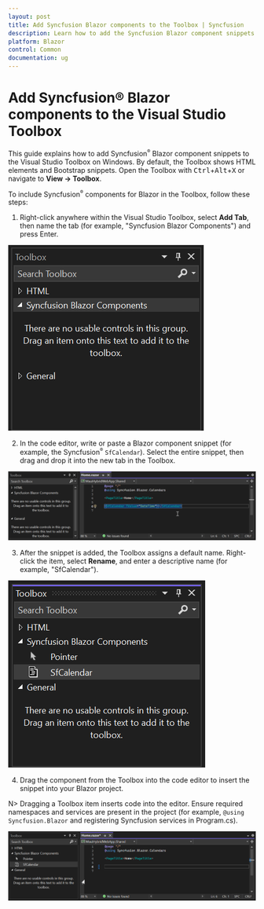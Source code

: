 ```yaml
---
layout: post
title: Add Syncfusion Blazor components to the Toolbox | Syncfusion
description: Learn how to add the Syncfusion Blazor component snippets to the Visual Studio Toolbox in a Blazor project on Windows and explore here to more details.
platform: Blazor
control: Common
documentation: ug
---
```


# Add Syncfusion® Blazor components to the Visual Studio Toolbox

This guide explains how to add Syncfusion<sup style="font-size:70%">&reg;</sup> Blazor component snippets to the Visual Studio Toolbox on Windows. By default, the Toolbox shows HTML elements and Bootstrap snippets. Open the Toolbox with <kbd>Ctrl</kbd>+<kbd>Alt</kbd>+<kbd>X</kbd> or navigate to **View → Toolbox**.

To include Syncfusion<sup style="font-size:70%">&reg;</sup> components for Blazor in the Toolbox, follow these steps:

1. Right-click anywhere within the Visual Studio Toolbox, select **Add Tab**, then name the tab (for example, "Syncfusion Blazor Components") and press Enter.

![Add new tab in toolbox](images/new-tab-toolbox.png)

2. In the code editor, write or paste a Blazor component snippet (for example, the Syncfusion<sup style="font-size:70%">&reg;</sup> `SfCalendar`). Select the entire snippet, then drag and drop it into the new tab in the Toolbox.

![Add code snippet to toolbox](images/add-snippet.gif)

3. After the snippet is added, the Toolbox assigns a default name. Right-click the item, select **Rename**, and enter a descriptive name (for example, "SfCalendar").

![Update name](images/update-name.png)

4. Drag the component from the Toolbox into the code editor to insert the snippet into your Blazor project.

N> Dragging a Toolbox item inserts code into the editor. Ensure required namespaces and services are present in the project (for example, `@using Syncfusion.Blazor` and registering Syncfusion services in Program.cs).

![Drag component to editor](images/drag-component.gif)
